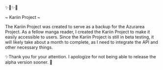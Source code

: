 ✨🙌✨🤳

~ Kariin Project ~

The Kariin Project was created to serve as a backup for the Azurarea Project. As a fellow manga reader, I created the Kariin Project to make it easily accessible to users. Since the Kariin Project is still in beta testing, it will likely take about a month to complete, as I need to integrate the API and other necessary things.

✨Thank you for your attention. I apologize for not being able to release the alpha version sooner. 🙌
